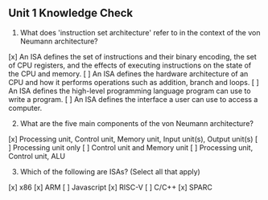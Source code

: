 ## Unit 1 Knowledge Check

1) What does 'instruction set architecture' refer to in the context of the von Neumann architecture?

[x] An ISA defines the set of instructions and their binary encoding, the set of CPU registers, and the effects of executing instructions on the state of the CPU and memory.
[ ] An ISA defines the hardware architecture of an CPU and how it performs operations such as addition, branch and loops.
[ ] An ISA defines the high-level programming language program can use to write a program. 
[ ] An ISA defines the interface a user can use to access a computer. 

2) What are the five main components of the von Neumann architecture?

[x] Processing unit, Control unit, Memory unit, Input unit(s), Output unit(s) 
[ ] Processing unit only 
[ ] Control unit and Memory unit 
[ ] Processing unit, Control unit, ALU 

3) Which of the following are ISAs? (Select all that apply)

[x] x86 
[x] ARM 
[ ] Javascript 
[x] RISC-V 
[ ] C/C++ 
[x] SPARC 